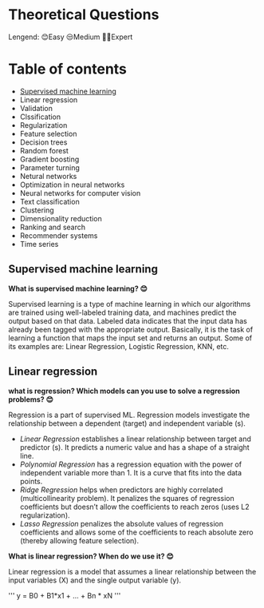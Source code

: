 # Theoretical Questions 

Lengend:  😊Easy   😒Medium  😵‍💫Expert

# Table of contents

* [Supervised machine learning](https://github.com/HelloYuqing/Data-Science/blob/main/technical.md#supervised-machinelearning)
* Linear regression
* Validation
* Clssification
* Regularization
* Feature selection
* Decision trees
* Random forest
* Gradient boosting
* Parameter turning
* Netural networks
* Optimization in neural networks
* Neural networks for computer vision
* Text classification
* Clustering
* Dimensionality reduction
* Ranking and search
* Recommender systems
* Time series




## Supervised machine learning

**What is supervised machine learning? 😊**

Supervised learning is a type of machine learning in which our algorithms are trained using well-labeled training data, and machines predict the output based on that data. Labeled data indicates that the input data has already been tagged with the appropriate output. Basically, it is the task of learning a function that maps the input set and returns an output. Some of its examples are: Linear Regression, Logistic Regression, KNN, etc.


## Linear regression

**what is regression? Which models can you use to solve a regression problems? 😊**

Regression is a part of supervised ML. Regression models investigate the relationship between a dependent (target) and independent variable (s).

- *Linear Regression* establishes a linear relationship between target and predictor (s). It predicts a numeric value and has a shape of a straight line.
- *Polynomial Regression* has a regression equation with the power of independent variable more than 1. It is a curve that fits into the data points.
- *Ridge Regression* helps when predictors are highly correlated (multicollinearity problem). It penalizes the squares of regression coefficients but doesn’t allow the coefficients to reach zeros (uses L2 regularization).
- *Lasso Regression* penalizes the absolute values of regression coefficients and allows some of the coefficients to reach absolute zero (thereby allowing feature selection).


**What is linear regression? When do we use it? 😊**

Linear regression is a model that assumes a linear relationship between the input variables (X) and the single output variable (y).

'''
y = B0 + B1*x1 + ... + Bn * xN
'''






























